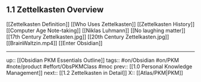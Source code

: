 ## 1.1 Zettelkasten Overview

[[Zettelkasten Definition]]
[[Who Uses Zettelkasten]]
[[Zettelkasten History]]
[[Computer Age Note-taking]]
[[Niklas Luhmann]]
[[No laughing matter]]
[[17th Century Zettelkasten.jpg]]
[[20th Century Zettelkasten.jpg]]
[[BrainWaltzin.mp4]]
[[Enter Obsidian]]

---
up:: [[Obsidian PKM Essentials Outline]]
tags:: #on/Obsidian #on/PKM  #note/product #effort/ObsPKMClass #moc
prev:: [[1.0 Personal Knowledge Management]]
next:: [[1.2 Zettelkasten in Detail]]
X:: [[Atlas/PKM|PKM]]

